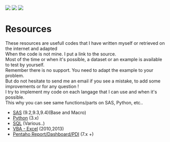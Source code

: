 ![](https://img.shields.io/badge/SAS-9.X-B34936.svg) ![](https://img.shields.io/badge/VBA-Excel-945DB7.svg) ![](https://img.shields.io/badge/Python-3.X-3572A5.svg)

# Resources

These resources are usefull codes that I have written myself or retrieved on the internet and adapted<br>
When the code is not mine. I put a link to the source.<br>
Most of the time or when it's possible, a dataset or an example is available to test by yourself.<br>
Remember there is no support. You need to adapt the example to your problem.<br>
But do not hesitate to send me an email if you see a mistake, to add some improvements or for any question !<br>
I try to implement my code on each langage that I can use and when it's possible.<br>
This why you can see same functions/parts on SAS, Python, etc..

- [SAS](https://github.com/NicoDupont/Resources/tree/master/SAS) (9.2,9.3,9.4)(Base and Macro)
- [Python](https://github.com/NicoDupont/Resources/tree/master/Python) (3.x)
- [SQL](https://github.com/NicoDupont/Resources/tree/master/SQL) (Various..)
- [VBA - Excel](https://github.com/NicoDupont/Resources/tree/master/VBA-Excel) (2010,2013)
- [Pentaho Report/Dashboard/PDI](https://github.com/NicoDupont/Resources/tree/master/Pentaho) (7.x +)
